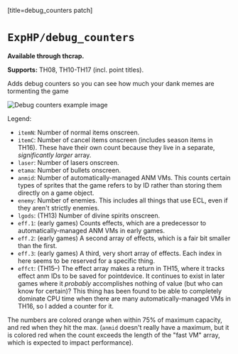 [title=debug_counters patch]

# `ExpHP/debug_counters`

**Available through thcrap.**

**Supports:** TH08, TH10-TH17 (incl. point titles).

Adds debug counters so you can see how much your dank memes are tormenting the game

![Debug counters example image](./content/mods/img/debug-counters.png)

Legend:

* `itemN`: Number of normal items onscreen.
* `itemC`: Number of cancel items onscreen (includes season items in TH16).  These have their own count because they live in a separate, *significantly larger* array.
* `laser`: Number of lasers onscreen.
* `etama`: Number of bullets onscreen.
* `anmid`: Number of automatically-managed ANM VMs.  This counts certain types of sprites that the game refers to by ID rather than storing them directly on a game object.
* `enemy`: Number of enemies.  This includes all things that use ECL, even if they aren't strictly enemies.
* `lgods`: (TH13) Number of divine spirits onscreen.
* `eff.1`: (early games) Counts effects, which are a predecessor to automatically-managed ANM VMs in early games.
* `eff.2`: (early games) A second array of effects, which is a fair bit smaller than the first.
* `eff.3`: (early games) A third, very short array of effects.  Each index in here seems to be reserved for a specific thing.
* `effct`: (TH15&ndash;) The effect array makes a return in TH15, where it tracks effect anm IDs to be saved for pointdevice.  It continues to exist in later games where it *probably* accomplishes nothing of value (but who can know for certain)?  This thing has been found to be able to completely dominate CPU time when there are many automatically-managed VMs in TH16, so I added a counter for it.

The numbers are colored orange when within 75% of maximum capacity, and red when they hit the max.  (`anmid` doesn't really have a maximum, but it is colored red when the count exceeds the length of the "fast VM" array, which is expected to impact performance).
